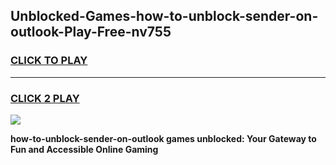 
## Unblocked-Games-how-to-unblock-sender-on-outlook-Play-Free-nv755
<h3>
<a href="https://premium76.site?title=how-to-unblock-sender-on-outlook&ref=21A">CLICK TO PLAY</a></h3>
<hr>

<h3>
<a href="https://premium76.site?title=how-to-unblock-sender-on-outlook&ref=21A">CLICK 2 PLAY</a>
  
</h3>

<a href="https://premium76.site?title=how-to-unblock-sender-on-outlook&ref=21A"><img src="https://clearcache.store/games.png"></a>


**how-to-unblock-sender-on-outlook games unblocked: Your Gateway to Fun and Accessible Online Gaming**
